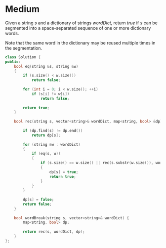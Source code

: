 # Medium

Given a string $s$ and a dictionary of strings $wordDict$, return $true$ if $s$ can be segmented into a space-separated sequence of one or more dictionary words.

Note that the same word in the dictionary may be reused multiple times in the segmentation.

```cpp
class Solution {
public:
    bool eq(string &s, string &w)
    {
        if (s.size() < w.size())
            return false;
        
        for (int i = 0; i < w.size(); ++i)
            if (s[i] != w[i])
                return false;
        
        return true;
    }
    
    bool rec(string s, vector<string>& wordDict, map<string, bool> &dp) {
        
        if (dp.find(s) != dp.end())
            return dp[s];
        
        for (string &w : wordDict)
        {
            if (eq(s, w))
            {
                if (s.size() == w.size() || rec(s.substr(w.size()), wordDict, dp))
                {
                    dp[s] = true;
                    return true;
                }     
            }
        }
        
        dp[s] = false;
        return false;
    }
    
    bool wordBreak(string s, vector<string>& wordDict) {
        map<string, bool> dp;
        
        return rec(s, wordDict, dp);
    }
};
```
